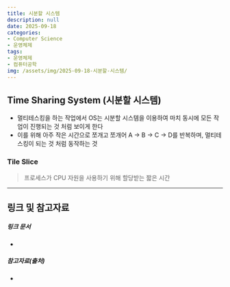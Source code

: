 ```yaml
---
title: 시분할 시스템
description: null
date: 2025-09-18
categories:
- Computer Science
- 운영체제
tags:
- 운영체제
- 컴퓨터공학
img: /assets/img/2025-09-18-시분할-시스템/
---
```

## Time Sharing System (시분할 시스템)
- 멀티테스킹을 하는 작업에서 OS는 시분할 시스템을 이용하여 마치 동시에 모든 작업이 진행되는 것 처럼 보이게 한다
- 이를 위해 아주 작은 시간으로 쪼개고 쪼개어 A -> B -> C -> D를 반복하며, 멀티테스킹이 되는 것 처럼 동작하는 것

### Tile Slice
>프로세스가 CPU 자원을 사용하기 위해 할당받는 짧은 시간

---
## 링크 및 참고자료

##### 링크 문서
- 

##### 참고자료(출처)
- 



